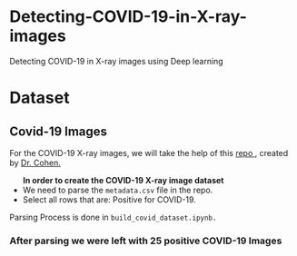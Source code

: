 # Detecting-COVID-19-in-X-ray-images
Detecting COVID-19 in X-ray images using Deep learning

# Dataset
## Covid-19 Images
For the COVID-19 X-ray images, we will take the help of this <a href = "https://github.com/ieee8023/covid-chestxray-dataset" >repo </a>, created by <a href="https://josephpcohen.com/w/">Dr. Cohen. </a>
 <ul> 
 <b>In order to create the COVID-19 X-ray image dataset</b>
 <li> We need to parse the <code class="EnlighterJSRAW enlighter-origin" data-enlighter-language="python">metadata.csv</code> file in the repo.</li>
 <li> Select all rows that are: Positive for COVID-19.</li>
 
  </ul> 
<p>Parsing Process is done in <code class="EnlighterJSRAW enlighter-origin" data-enlighter-language="python">build_covid_dataset.ipynb.</code> </p>
<h3>After parsing we were left with 25 positive COVID-19 Images</h3>
